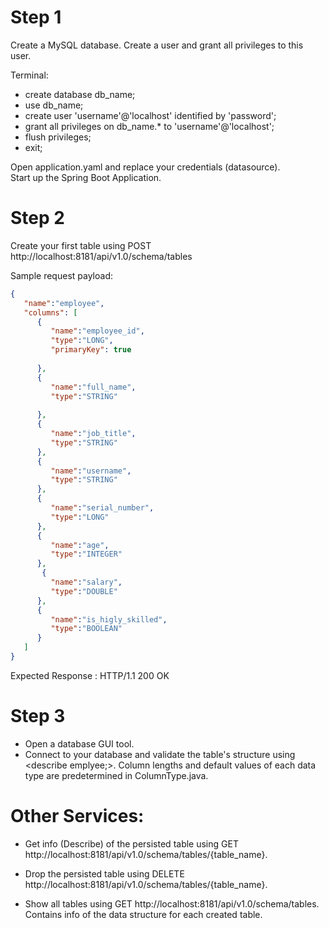 # Step 1
Create a MySQL database.
Create a user and grant all privileges to this user.

Terminal:
- create database db_name;
- use db_name;
- create user 'username'@'localhost' identified by 'password';
- grant all privileges on db_name.* to 'username'@'localhost';
- flush privileges;
- exit;

Open application.yaml and replace your credentials (datasource).<br />
Start up the Spring Boot Application.



# Step 2
Create your first table using POST http://localhost:8181/api/v1.0/schema/tables

Sample request payload:
```json
{  
   "name":"employee",
   "columns": [
      {
         "name":"employee_id",
         "type":"LONG",
         "primaryKey": true
        
      },
      {  
         "name":"full_name",
         "type":"STRING"
          
      },
      {  
         "name":"job_title",
         "type":"STRING"
      },
      {  
         "name":"username",
         "type":"STRING"
      },
      {  
         "name":"serial_number",
         "type":"LONG"
      },
      {  
         "name":"age",
         "type":"INTEGER"
      },
       {  
         "name":"salary",
         "type":"DOUBLE"
      },
      {
      	 "name":"is_higly_skilled",
         "type":"BOOLEAN"
      }
   ]
}
```

Expected Response : HTTP/1.1 200 OK 

# Step 3
- Open a database GUI tool.
- Connect to your database and validate the table's structure using <describe emplyee;>. Column lengths and default values of each data type are predetermined in ColumnType.java.


# Other Services:
- Get info (Describe) of the persisted table using GET http://localhost:8181/api/v1.0/schema/tables/{table_name}.

- Drop the persisted table using DELETE http://localhost:8181/api/v1.0/schema/tables/{table_name}.

- Show all tables using GET http://localhost:8181/api/v1.0/schema/tables.
  Contains info of the data structure for each created table. 








